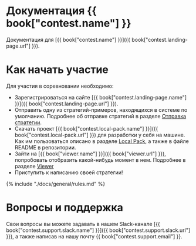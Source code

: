 # Документация {{ book["contest.name"] }}
Документация для [{{ book["contest.name"] }}]({{ book["contest.landing-page.url"] }}).


# Как начать участие
Для участия в соревновании необходимо:
- Зарегистрироваться на сайте [{{ book["contest.landing-page.name"] }}]({{ book["contest.landing-page.url"] }}).
- Отправить одну из стратегий-примеров, находящихся в системе по умолчанию. Подробнее об отправке стратегий в разделе [Отправка стратегии](./docs/web-interface/sending.md).
- Скачать проект [{{ book["contest.local-pack.name"] }}]({{ book["contest.local-pack.url"] }}) для разработки у себя на машине. Как им пользоваться описано в разделе [Local Pack](./docs/local-pack/README.md), а также в файле README в репозитории.
- Зайти на [{{ book["viewer.name"] }}]({{ book["viewer.url"] }}), попробовать отобразить какой-нибудь момент в нем. Подробнее в разделе [Viewer](./docs/viewer/README.md)
- Приступить к написанию своей стратегии!

{% include "./docs/general/rules.md" %}

# Вопросы и поддержка
Свои вопросы вы можете задавать в нашем Slack-канале [{{ book["contest.support.slack.name"] }}]({{ book["contest.support.slack.url"] }}), а также написав на нашу почту {{ book["contest.support.email"] }}.
